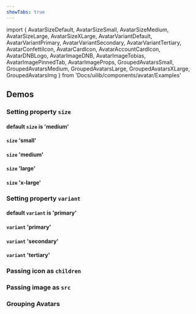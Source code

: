 ```yaml
---
showTabs: true
---
```


import {
AvatarSizeDefault,
AvatarSizeSmall,
AvatarSizeMedium,
AvatarSizeLarge,
AvatarSizeXLarge,
AvatarVariantDefault,
AvatarVariantPrimary,
AvatarVariantSecondary,
AvatarVariantTertiary,
AvatarConfettiIcon,
AvatarCardIcon,
AvatarAccountCardIcon,
AvatarDNBLogo,
AvatarImageDNB,
AvatarImageTobias,
AvatarImagePinnedTab,
AvatarImageProps,
GroupedAvatarsSmall,
GroupedAvatarsMedium,
GroupedAvatarsLarge,
GroupedAvatarsXLarge,
GroupedAvatarsImg
} from 'Docs/uilib/components/avatar/Examples'

## Demos

### Setting property `size`

#### default `size` is 'medium'

<AvatarSizeDefault />

#### `size` 'small'

<AvatarSizeSmall />

#### `size` 'medium'

<AvatarSizeMedium />

#### `size` 'large'

<AvatarSizeLarge />

#### `size` 'x-large'

<AvatarSizeXLarge />

### Setting property `variant`

#### default `variant` is 'primary'

<AvatarVariantDefault />

#### `variant` 'primary'

<AvatarVariantPrimary />

#### `variant` 'secondary'

<AvatarVariantSecondary />

#### `variant` 'tertiary'

<AvatarVariantTertiary />

### Passing icon as `children`

<AvatarConfettiIcon />
<AvatarCardIcon />
<AvatarAccountCardIcon />
<AvatarDNBLogo />

### Passing image as `src`

<AvatarImagePinnedTab />
<AvatarImageDNB />
<AvatarImageTobias />
<AvatarImageProps />

### Grouping Avatars

<GroupedAvatarsSmall />
<GroupedAvatarsMedium />
<GroupedAvatarsLarge />
<GroupedAvatarsXLarge />
<GroupedAvatarsImg />
